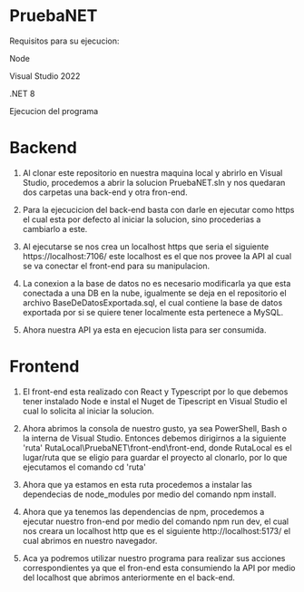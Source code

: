 # PruebaNET

Requisitos para su ejecucion:

Node

Visual Studio 2022

.NET 8

Ejecucion del programa
# Backend
1.  Al clonar este repositorio en nuestra maquina local y abrirlo en Visual Studio,
procedemos a abrir la solucion PruebaNET.sln y nos quedaran dos carpetas una
back-end y otra fron-end.

2.  Para la ejecucicion del back-end basta con darle en ejecutar como https el cual 
esta por defecto al iniciar la solucion, sino procederias a cambiarlo a este.

3.  Al ejecutarse se nos crea un localhost https que seria el siguiente https://localhost:7106/
este localhost es el que nos provee la API al cual se va conectar el front-end para su 
manipulacion.

4.  La conexion a la base de datos no es necesario modificarla ya que esta conectada a una DB en
la nube, igualmente se deja en el repositorio el archivo BaseDeDatosExportada.sql, el cual 
contiene la base de datos exportada por si se quiere tener localmente esta pertenece a MySQL.

5.  Ahora nuestra API ya esta en ejecucion lista para ser consumida.

# Frontend
1.  El front-end esta realizado con React y Typescript por lo que debemos tener instalado Node e 
instal el Nuget de Tipescript en Visual Studio el cual lo solicita al iniciar la solucion.

2.  Ahora abrimos la consola de nuestro gusto, ya sea PowerShell, Bash o la interna de Visual Studio.
Entonces debemos dirigirnos a la siguiente 'ruta' RutaLocal\PruebaNET\front-end\front-end, donde 
RutaLocal es el lugar/ruta que se eligio para guardar el proyecto al clonarlo, por lo que 
ejecutamos el comando cd 'ruta'

3.  Ahora que ya estamos en esta ruta procedemos a instalar las dependecias de node_modules por medio
del comando npm install.

4.  Ahora que ya tenemos las dependencias de npm, procedemos a ejecutar nuestro fron-end por medio
del comando npm run dev, el cual nos creara un localhost http que es el siguiente 
http://localhost:5173/ el cual abrimos en nuestro navegador.

5.  Aca ya podremos utilizar nuestro programa para realizar sus acciones correspondientes ya que el
fron-end esta consumiendo la API por medio del localhost que abrimos anteriormente en el back-end.
